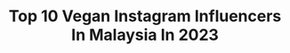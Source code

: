 ---
title: Top 10 Vegan Instagram Influencers In Malaysia In 2023
description: >-
  Find top vegan Instagram influencers in Malaysia in 2023. Most popular hashtags: #vegan #foodporn #foodiesofinstagram #foodphotography.
platform: Instagram
hits: 24
text_top: Discover the best Instagram profiles on inBeat.
text_bottom: Our database holds 24 Instagram influencers like this in Malaysia for you to work with.
profiles:
  - username: "foodpassionical"
    fullname: >-
      Moon 🇲🇾
    bio: >-
      Makes plant based looks pretty and delicious🌱 You feel inspired by me? Use #foodpassionical Vegan Abacus Seeds ⬇️
    location: "Malaysia"
    followers: 40848
    engagement: 288
    commentsToLikes: 0.133841
    id: ck0vxdytuyfen0i19s2tp0yio
    verified: false
    hashtags: "#vegansinmalaysia, #gloobyfood, #veganbowls, #chinesefood"
  - username: "ria_gu"
    fullname: >-
      Beauty LifeStyle Blogger
    bio: >-
      Ria Kiyandra,SE. 📨Job Review DM 🛒SOCIOLLA Code 'SBN10A0F6' 🍃Vegetarian, SBY #catatanriakiyandra #vegan88jr ❤️MRS,Celeb,BPN,JBB
    location: "Malaysia"
    followers: 17896
    engagement: 456
    commentsToLikes: 0.074705
    id: ck9wgizo3tn3b0j78y7pqhovq
    verified: false
    hashtags: "#bloggerindonesia, #suroboyo, #makeupart, #sociolla"
  - username: "traveggo"
    fullname: >-
      找蔬食 Traveggo
    bio: >-
      蔬食｜環保｜極簡生活 Vegan Couple- Hao& Yang / Since 2018🌱 - 合作邀約 traveggo@gmail.com - 🔗連結點下去
    location: "Malaysia"
    followers: 54852
    engagement: 630
    commentsToLikes: 0.046761
    id: ck5chukn7rhqg0i11unb3deja
    verified: false
    hashtags: "#lab22taiwan, #upcycling, #2020, #ortholite"
  - username: "talieprabs"
    fullname: >-
      Natalie Prabha
    bio: >-
      🦧 A Sabahan 🌱 A vegan recipe geek 🧫 A model at @themodelslabkl 🇲🇾 & @wynnmodels 🇮🇩 🛒 ZALORA promo code: TALIE20
    location: "Malaysia"
    followers: 19518
    engagement: 326
    commentsToLikes: 0.019003
    id: ck5bwkot8lw110i11i8izoe71
    verified: false
    hashtags: "#sharegoodtaste, #withatwist, #1664blanc, #letsbuildtogether"
  - username: "ranjitharprabhu"
    fullname: >-
      Ranjitha R Prabhu
    bio: >-
      ❤️Keralite with Dilli wala dil 👩🏻‍🍳Desi 🇮🇳 homecook in Videsh 🇺🇸 📍Seattle, Washington 🤝DM for #collaboration/#product review
    location: "Malaysia"
    followers: 3372
    engagement: 904
    commentsToLikes: 0.172949
    id: ck8t7sfh7hu7a0j78536q0igm
    verified: false
    hashtags: "#dessertlover, #desi, #foodiesofinstagram, #malayali"
  - username: "epicsum"
    fullname: >-
      Yummy Tummy || Mumbai Blogger
    bio: >-
      Food / Product Mumbai DM for Promotions/Review/Invites Zomato Level 12 Google Level 8
    location: "Malaysia"
    followers: 8196
    engagement: 457
    commentsToLikes: 0.052618
    id: ck5zsp1lvyx2x0i143jzt8aw0
    verified: false
    hashtags: "#zomato, #chocolate, #cake, #s4s"
  - username: "merrie_22"
    fullname: >-
      Merrie 詠瑜
    bio: >-
      Content Creator TikTok: merrie22 小红书: 867702179 Youtube: Merrie詠瑜 @klvmediagroup @wechannel_official
    location: "Malaysia"
    followers: 153182
    engagement: 380
    commentsToLikes: 0.013576
    id: ck14l9lvrtj8o0i19ggjlfty8
    verified: false
    hashtags: "#makeup, #makeupmalaysia, #photooftheday, #zodiacsigns"
  - username: "mama_eatwithme"
    fullname: >-
      ℙ𝕝𝕠𝕪 | 𝕃𝕠𝕟𝕕𝕠𝕟 𝕗𝕠𝕠𝕕𝕚𝕖🇬🇧
    bio: >-
      🎀 Thai girl in BKK, London and beyond ☆ 🎈 Honest #food review @pploypinn 💌 DM for Collaborations 📮 mama.eatwithme@gmail.com ❤️ Work hard, Eat harder!
    location: "Malaysia"
    followers: 8940
    engagement: 943
    commentsToLikes: 0.273797
    id: ck55o6vx37rgg0i11g4m5te7k
    verified: false
    hashtags: "#foodiesofinstagram, #brunchlondon, #thailandonly, #timeoutlondon"
  - username: "lovelycindddy"
    fullname: >-
      Cindy如如
    bio: >-
      🇹🇼 #cindyrurustravel @cindddysecondhand #跟著如如吃素食 #如如看影劇 #如如看看書 Podcasts/SoundOn/Spotify/KKBOX🔊Cindy心底話 🎥網紅餐廳食記 #小小樹食
    location: "Malaysia"
    followers: 214492
    engagement: 122
    commentsToLikes: 0.012205
    id: ck1375amy9uxz0i1946ftfzlm
    verified: false
    hashtags: "#chinesenewyear, #outfitoftheday, #happynewyear, #ootd"
  - username: "maryshappybelly"
    fullname: >-
      Mary Tang 🍁 Toronto
    bio: >-
      @gustotv @sbsfood TV host/personality Blogger of Chinese/Asian recipes, tasty eats in T.O 🐥, FB, YouTube-maryshappybelly Order #MHBDumplings ⬇️
    location: "Malaysia"
    followers: 10346
    engagement: 196
    commentsToLikes: 0.265841
    id: ck6tm3g8274330j71gulhup6t
    verified: false
    hashtags: "#goodfoodtoronto, #pictureoftheday, #foodporn, #tobermory"
---
